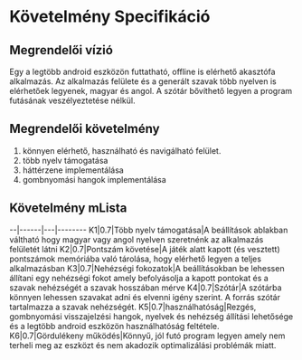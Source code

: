 # Követelmény Specifikáció

## Megrendelői vízió
Egy a legtöbb android eszközön futtatható, offline is elérhető akasztófa alkalmazás. Az alkalmazás felülete és a generált szavak több nyelven is elérhetőek legyenek, magyar és angol. A szótár bővíthető legyen a program futásának veszélyeztetése nélkül.

## Megrendelői követelmény
1. könnyen elérhető, használható és navigálható felület.
2. több nyelv támogatása
3. háttérzene implementálása
4. gombnyomási hangok implementálása


## Követelmény mLista
--|------|---|--------
K1|0.7|Több nyelv támogatása|A beállítások ablakban váltható hogy magyar vagy angol nyelven szeretnénk az alkalmazás felületét látni
K2|0.7|Pontszám követése|A játék alatt kapott (és vesztett) pontszámok memóriába való tárolása, hogy elérhető legyen a teljes alkalmazásban
K3|0.7|Nehézségi fokozatok|A beállításokban be lehessen állítani egy nehézségi fokot amely befolyásolja a kapott pontokat és a szavak nehézségét a szavak hosszában mérve
K4|0.7|Szótár|A szótárba könnyen lehessen szavakat adni és elvenni igény szerint. A forrás szótár tartalmazza a szavak nehézségét.
K5|0.7|használhatóság|Rezgés, gombnyomási visszajelzési hangok, nyelvek és nehézség állítási lehetősége és a legtöbb android eszközön használhatóság feltétele.
K6|0.7|Gördulékeny működés|Könnyű, jól futó program legyen amely nem terheli meg az eszközt és nem akadozik optimalizálási problémák miatt.
